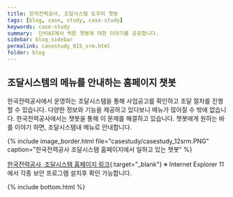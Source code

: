 ```yaml
---
title: 한국전력공사, 조달시스템 도우미 챗봇
tags: [blog, case, study, case-study]
keywords: case-study
summary:  단비AI에서 싹튼 챗봇에 대한 이야기를 공유합니다.
sidebar: blog_sidebar
permalink: casestudy_015_srm.html
folder: blog
---
```



## 조달시스템의 메뉴를 안내하는 홈페이지 챗봇
한국전력공사에서 운영하는 조달시스템을 통해 사업공고를 확인하고 조달 절차를 진행할 수 있습니다.
다양한 정보와 기능을 제공하고 있다보니 메뉴가 많아질 수 밖에 없습니다. 한국전력공사에서는 챗봇을 통해 이 문제를 해결하고 있습니다.
챗봇에게 원하는 바를 이야기 하면, 조달시스템내 메뉴로 안내합니다.

{% include image_border.html file="casestudy/casestudy_12srm.PNG" caption="한국전력공사 조달시스템 홈페이지에서 일하고 있는 챗봇"  %}


[한국전력공사, 조달시스템 홈페이지 링크](https://srm.kepco.net/){:target="_blank"}
※ Internet Explorer 11에서 각종 보안 프로그램 설치후 확인 가능합니다.




{% include bottom.html %}